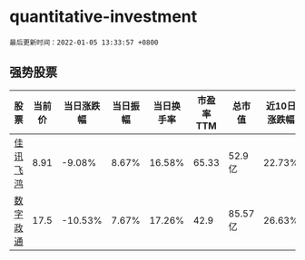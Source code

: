 # quantitative-investment

`最后更新时间：2022-01-05 13:33:57 +0800`

## 强势股票

|股票|当前价|当日涨跌幅|当日振幅|当日换手率|市盈率TTM|总市值|近10日涨跌幅|
|----|----|----|----|----|----|----|----|
|[佳讯飞鸿](https://xueqiu.com/S/SZ300213)|8.91|-9.08%|8.67%|16.58%|65.33|52.9亿|22.73%|
|[数字政通](https://xueqiu.com/S/SZ300075)|17.5|-10.53%|7.67%|17.26%|42.9|85.57亿|26.63%|
